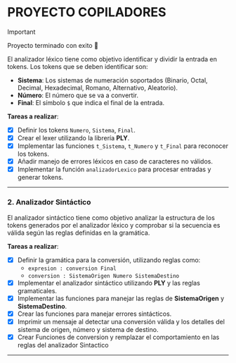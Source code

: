 # PROYECTO COPILADORES

> [!IMPORTANT]
> Proyecto terminado con exito 🎉

El analizador léxico tiene como objetivo identificar y dividir la entrada en tokens. Los tokens que se deben identificar son:

- **Sistema**: Los sistemas de numeración soportados (Binario, Octal, Decimal, Hexadecimal, Romano, Alternativo, Aleatorio).
- **Número**: El número que se va a convertir.
- **Final**: El símbolo `$` que indica el final de la entrada.

**Tareas a realizar**:
- [x] Definir los tokens `Numero`, `Sistema`, `Final`.
- [x] Crear el lexer utilizando la librería **PLY**.
- [x] Implementar las funciones `t_Sistema`, `t_Numero` y `t_Final` para reconocer los tokens.
- [x] Añadir manejo de errores léxicos en caso de caracteres no válidos.
- [x] Implementar la función `analizadorLexico` para procesar entradas y generar tokens.

---

### 2. **Analizador Sintáctico**

El analizador sintáctico tiene como objetivo analizar la estructura de los tokens generados por el analizador léxico y comprobar si la secuencia es válida según las reglas definidas en la gramática.

**Tareas a realizar**:
- [x] Definir la gramática para la conversión, utilizando reglas como:
  - `expresion : conversion Final`
  - `conversion : SistemaOrigen Numero SistemaDestino`
- [x] Implementar el analizador sintáctico utilizando **PLY** y las reglas gramaticales.
- [x] Implementar las funciones para manejar las reglas de **SistemaOrigen** y **SistemaDestino**.
- [x] Crear las funciones para manejar errores sintácticos.
- [x] Imprimir un mensaje al detectar una conversión válida y los detalles del sistema de origen, número y sistema de destino.
-[x] Crear Funciones de conversion y remplazar el comportamiento en las reglas del analizador Sintactico
---

